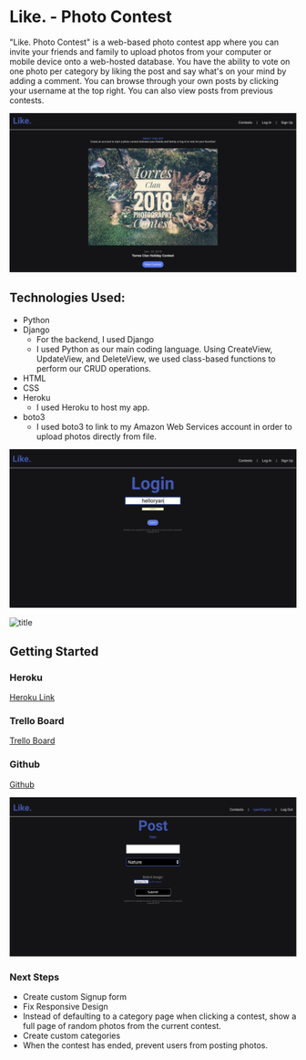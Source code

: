 # Like. - Photo Contest
"Like. Photo Contest" is a web-based photo contest app where you can invite your friends and family to upload photos from your computer or mobile device onto a web-hosted database. You have the ability to vote on one photo per category by liking the post and say what's on your mind by adding a comment. You can browse through your own posts by clicking your username at the top right. You can also view posts from previous contests.

![title](./images/title-screenshot.png)

## Technologies Used:
* Python
* Django
    * For the backend, I used Django 
    * I used Python as our main coding language. Using CreateView, UpdateView, and DeleteView, we used class-based functions to perform our CRUD operations.
* HTML
* CSS
* Heroku
    * I used Heroku to host my app.
* boto3
    * I used boto3 to link to my Amazon Web Services account in order to upload photos directly from file.

![title](./images/login-screenshot.png)

![title](./images/images-screenshot.png)

## Getting Started
### Heroku
[Heroku Link](https://salty-sea-47975.herokuapp.com/)

### Trello Board
[Trello Board](https://trello.com/b/dDPu7Nq6/photo-contest)

### Github
[Github](https://github.com/helloryantg?tab=repositories)

![title](./images/post-screenshot.png)

### Next Steps
* Create custom Signup form
* Fix Responsive Design
* Instead of defaulting to a category page when clicking a contest, show a full page of random photos from the current contest.
* Create custom categories
* When the contest has ended, prevent users from posting photos.


